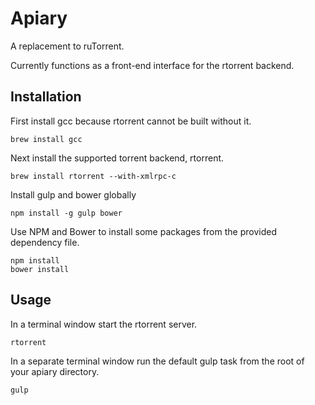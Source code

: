 # Apiary

  A replacement to ruTorrent.

  Currently functions as a front-end interface for the rtorrent backend.

## Installation

  First install gcc because rtorrent cannot be built without it.

    brew install gcc

  Next install the supported torrent backend, rtorrent.

    brew install rtorrent --with-xmlrpc-c
  
  Install gulp and bower globally
    
    npm install -g gulp bower
    
  Use NPM and Bower to install some packages from the provided dependency file.
  
    npm install
    bower install

## Usage

  In a terminal window start the rtorrent server.

    rtorrent

  In a separate terminal window run the default gulp task from the root of your apiary directory.

    gulp
